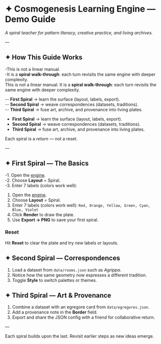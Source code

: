  # ✦ Cosmogenesis Learning Engine — Demo Guide
 
 *A spiral teacher for pattern literacy, creative practice, and living archives.*
 
 —
 
 ## ✦ How This Guide Works
-This is not a linear manual.  
-It is a **spiral walk-through**: each turn revisits the same engine with deeper complexity.  
This is not a linear manual.
It is a **spiral walk-through**: each turn revisits the same engine with deeper complexity.
 
-- **First Spiral** → learn the surface (layout, labels, export).  
-- **Second Spiral** → weave correspondences (datasets, traditions).  
-- **Third Spiral** → fuse art, archive, and provenance into living plates.  
- **First Spiral** → learn the surface (layout, labels, export).
- **Second Spiral** → weave correspondences (datasets, traditions).
- **Third Spiral** → fuse art, archive, and provenance into living plates.
 
 Each spiral is a *return* — not a reset.
 
 —
 
 ## ✦ First Spiral — The Basics
-1. Open the [engine](../index.html).  
-2. Choose **Layout** = Spiral.  
-3. Enter 7 labels (colors work well):  
1. Open the [engine](../index.html).
2. Choose **Layout** = Spiral.
3. Enter 7 labels (colors work well):
   `Red, Orange, Yellow, Green, Cyan, Blue, Violet`
4. Click **Render** to draw the plate.
5. Use **Export → PNG** to save your first spiral.

### Reset
Hit **Reset** to clear the plate and try new labels or layouts.

## ✦ Second Spiral — Correspondences
1. Load a dataset from `data/rooms.json` such as *Agrippa*.
2. Notice how the same geometry now expresses a different tradition.
3. Toggle **Style** to switch palettes or themes.

## ✦ Third Spiral — Art & Provenance
1. Combine a dataset with an egregore card from `data/egregores.json`.
2. Add a provenance note in the **Border** field.
3. Export and share the JSON config with a friend for collaborative return.

—

Each spiral builds upon the last. Revisit earlier steps as new ideas emerge.
